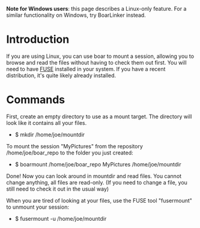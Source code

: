 **Note for Windows users**: this page describes a Linux-only feature. For a similar functionality on Windows, try BoarLinker instead.

# Introduction #

If you are using Linux, you can use boar to mount a session, allowing you to browse and read the files without having to check them out first. You will need to have [FUSE](http://fuse.sourceforge.net/) installed in your system. If you have a recent distribution, it's quite likely already installed.

# Commands #

First, create an empty directory to use as a mount target. The directory will look like it contains all your files.

  * $ mkdir /home/joe/mountdir

To mount the session "MyPictures" from the repository /home/joe/boar\_repo to the folder you just created:

  * $ boarmount /home/joe/boar\_repo MyPictures /home/joe/mountdir

Done! Now you can look around in mountdir and read files. You cannot change anything, all files are read-only. (If you need to change a file, you still need to check it out in the usual way)

When you are tired of looking at your files, use the FUSE tool "fusermount" to unmount your session:

  * $ fusermount -u /home/joe/mountdir